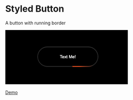 # Styled Button
A button with running border


![Screenshot](./assets/demo.png)


[Demo](https://badhan-abhishek.github.io/running-border-btn/index)

